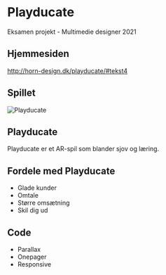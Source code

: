 # Playducate
Eksamen projekt - Multimedie designer 2021

## Hjemmesiden
http://horn-design.dk/playducate/#tekst4

## Spillet
![Playducate](http://horn-design.dk/playducate/img/soapbobles.png?crop=1.00xw:1.00xh;0,0&resize=768:* "chocolate chip cookies")

## Playducate
Playducate er et AR-spil som blander sjov og læring.  


## Fordele med Playducate
- Glade kunder
- Omtale
- Større omsætning
- Skil dig ud


## Code
- Parallax
- Onepager
- Responsive
